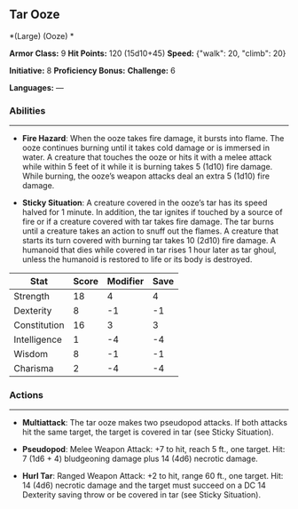 ## Tar Ooze
*(Large) (Ooze) *

**Armor Class:** 9
**Hit Points:** 120 (15d10+45)
**Speed:** {"walk": 20, "climb": 20}

**Initiative:** 8
**Proficiency Bonus:**
**Challenge:** 6

**Languages:** —

### Abilities
 --- 
- **Fire Hazard**: When the ooze takes fire damage, it bursts into flame. The ooze continues burning until it takes cold damage or is immersed in water. A creature that touches the ooze or hits it with a melee attack while within 5 feet of it while it is burning takes 5 (1d10) fire damage. While burning, the ooze’s weapon attacks deal an extra 5 (1d10) fire damage.

- **Sticky Situation**: A creature covered in the ooze’s tar has its speed halved for 1 minute. In addition, the tar ignites if touched by a source of fire or if a creature covered with tar takes fire damage. The tar burns until a creature takes an action to snuff out the flames. A creature that starts its turn covered with burning tar takes 10 (2d10) fire damage. A humanoid that dies while covered in tar rises 1 hour later as tar ghoul, unless the humanoid is restored to life or its body is destroyed.



| Stat | Score | Modifier | Save |
| ---- | ---- | ---- | ---- |
| Strength | 18 | 4 | 4 |
| Dexterity | 8 | -1 | -1 |
| Constitution | 16 | 3 | 3 |
| Intelligence | 1 | -4 | -4 |
| Wisdom | 8 | -1 | -1 |
| Charisma | 2 | -4 | -4 |

### Actions
 --- 
- **Multiattack**: The tar ooze makes two pseudopod attacks. If both attacks hit the same target, the target is covered in tar (see Sticky Situation).

- **Pseudopod**: Melee Weapon Attack: +7 to hit, reach 5 ft., one target. Hit: 7 (1d6 + 4) bludgeoning damage plus 14 (4d6) necrotic damage.

- **Hurl Tar**: Ranged Weapon Attack: +2 to hit, range 60 ft., one target. Hit: 14 (4d6) necrotic damage and the target must succeed on a DC 14 Dexterity saving throw or be covered in tar (see Sticky Situation).

